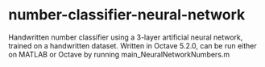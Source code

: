 # number-classifier-neural-network
Handwritten number classifier using a 3-layer artificial neural network, trained on a handwritten dataset. Written in Octave 5.2.0, can be run either on MATLAB or Octave by running main_NeuralNetworkNumbers.m
